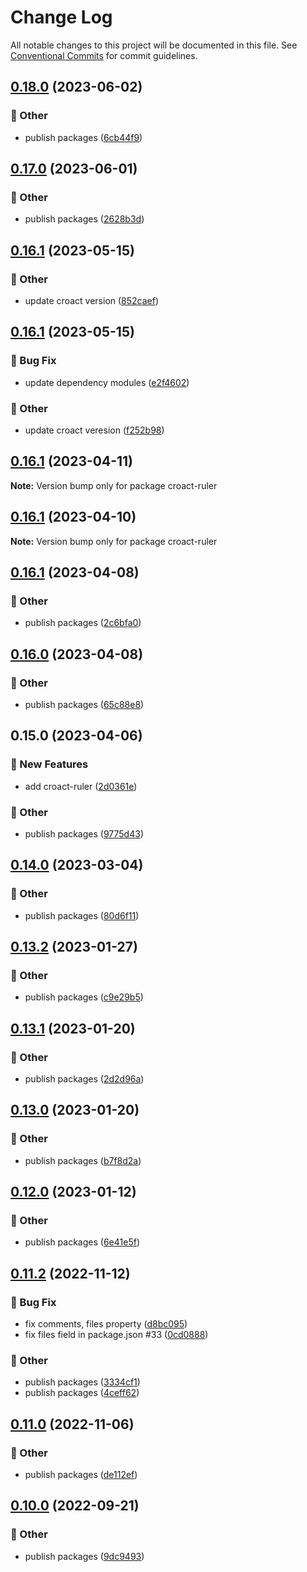 # Change Log

All notable changes to this project will be documented in this file.
See [Conventional Commits](https://conventionalcommits.org) for commit guidelines.

## [0.18.0](https://github.com/daybrush/ruler/blob/master/packages/croact-ruler/compare/croact-ruler@0.17.0...croact-ruler@0.18.0) (2023-06-02)


### :mega: Other

* publish packages ([6cb44f9](https://github.com/daybrush/ruler/blob/master/packages/croact-ruler/commit/6cb44f944747a2ff008011bae638fa52cc860c93))



## [0.17.0](https://github.com/daybrush/ruler/blob/master/packages/croact-ruler/compare/croact-ruler@0.16.1...croact-ruler@0.17.0) (2023-06-01)


### :mega: Other

* publish packages ([2628b3d](https://github.com/daybrush/ruler/blob/master/packages/croact-ruler/commit/2628b3db856e066d8ede8eaca3281de61c10c27b))



## [0.16.1](https://github.com/daybrush/ruler/blob/master/packages/croact-ruler/compare/croact-ruler@0.16.1...croact-ruler@0.16.1) (2023-05-15)


### :mega: Other

* update croact version ([852caef](https://github.com/daybrush/ruler/blob/master/packages/croact-ruler/commit/852caef635a0cacf95b4702cd4c72fb6cac516c2))



## [0.16.1](https://github.com/daybrush/ruler/blob/master/packages/croact-ruler/compare/croact-ruler@0.16.1...croact-ruler@0.16.1) (2023-05-15)


### :bug: Bug Fix

* update dependency modules ([e2f4602](https://github.com/daybrush/ruler/blob/master/packages/croact-ruler/commit/e2f4602432d64f316a2c41bb9421b7665f72d7f6))


### :mega: Other

* update croact veresion ([f252b98](https://github.com/daybrush/ruler/blob/master/packages/croact-ruler/commit/f252b9872924ad02e3d1efdf012bf6c55933408b))



## [0.16.1](https://github.com/daybrush/ruler/blob/master/packages/croact-ruler/compare/croact-ruler@0.16.1...croact-ruler@0.16.1) (2023-04-11)

**Note:** Version bump only for package croact-ruler





## [0.16.1](https://github.com/daybrush/ruler/blob/master/packages/croact-ruler/compare/croact-ruler@0.16.1...croact-ruler@0.16.1) (2023-04-10)

**Note:** Version bump only for package croact-ruler





## [0.16.1](https://github.com/daybrush/ruler/blob/master/packages/croact-ruler/compare/croact-ruler@0.16.0...croact-ruler@0.16.1) (2023-04-08)


### :mega: Other

* publish packages ([2c6bfa0](https://github.com/daybrush/ruler/blob/master/packages/croact-ruler/commit/2c6bfa0cda3df3a361f48163d9a7f1ada6cccb59))



## [0.16.0](https://github.com/daybrush/ruler/blob/master/packages/croact-ruler/compare/croact-ruler@0.15.0...croact-ruler@0.16.0) (2023-04-08)


### :mega: Other

* publish packages ([65c88e8](https://github.com/daybrush/ruler/blob/master/packages/croact-ruler/commit/65c88e87316850f2cd0cd56a1c4a7f9d1131355b))



## 0.15.0 (2023-04-06)


### :rocket: New Features

* add croact-ruler ([2d0361e](https://github.com/daybrush/ruler/blob/master/packages/croact-ruler/commit/2d0361e403c0b51f135558add86296a509e3ec9b))


### :mega: Other

* publish packages ([9775d43](https://github.com/daybrush/ruler/blob/master/packages/croact-ruler/commit/9775d43ce6b04033141c394aa8c7ca3288238588))



## [0.14.0](https://github.com/daybrush/ruler/blob/master/packages/react-compat-ruler/compare/react-compat-ruler@0.13.2...react-compat-ruler@0.14.0) (2023-03-04)


### :mega: Other

* publish packages ([80d6f11](https://github.com/daybrush/ruler/blob/master/packages/react-compat-ruler/commit/80d6f1176e755cce1b4bcc044b4e6574b8118c01))



## [0.13.2](https://github.com/daybrush/ruler/blob/master/packages/react-compat-ruler/compare/react-compat-ruler@0.13.1...react-compat-ruler@0.13.2) (2023-01-27)


### :mega: Other

* publish packages ([c9e29b5](https://github.com/daybrush/ruler/blob/master/packages/react-compat-ruler/commit/c9e29b51d433abd63c4b684cab25c5319a0c4273))



## [0.13.1](https://github.com/daybrush/ruler/blob/master/packages/react-compat-ruler/compare/react-compat-ruler@0.13.0...react-compat-ruler@0.13.1) (2023-01-20)


### :mega: Other

* publish packages ([2d2d96a](https://github.com/daybrush/ruler/blob/master/packages/react-compat-ruler/commit/2d2d96ac218d45278ebfecdd52424a60a2da1ec9))



## [0.13.0](https://github.com/daybrush/ruler/blob/master/packages/react-compat-ruler/compare/react-compat-ruler@0.12.0...react-compat-ruler@0.13.0) (2023-01-20)


### :mega: Other

* publish packages ([b7f8d2a](https://github.com/daybrush/ruler/blob/master/packages/react-compat-ruler/commit/b7f8d2a3041202dd89c3da14a7e93cd6ace206bb))



## [0.12.0](https://github.com/daybrush/ruler/blob/master/packages/react-compat-ruler/compare/react-compat-ruler@0.11.2...react-compat-ruler@0.12.0) (2023-01-12)


### :mega: Other

* publish packages ([6e41e5f](https://github.com/daybrush/ruler/blob/master/packages/react-compat-ruler/commit/6e41e5f910f84f68b8db80b493a8c683ab755381))



## [0.11.2](https://github.com/daybrush/ruler/blob/master/packages/react-compat-ruler/compare/react-compat-ruler@0.11.0...react-compat-ruler@0.11.2) (2022-11-12)


### :bug: Bug Fix

* fix comments, files property ([d8bc095](https://github.com/daybrush/ruler/blob/master/packages/react-compat-ruler/commit/d8bc095c5e25e630d720c7b255cf4b42ada6c582))
* fix files field in package.json #33 ([0cd0888](https://github.com/daybrush/ruler/blob/master/packages/react-compat-ruler/commit/0cd0888f667621af308fa9f3e3f1b51aadac3a29))


### :mega: Other

* publish packages ([3334cf1](https://github.com/daybrush/ruler/blob/master/packages/react-compat-ruler/commit/3334cf1ad0f2bdd66d4a1a6fc26202f026077671))
* publish packages ([4ceff62](https://github.com/daybrush/ruler/blob/master/packages/react-compat-ruler/commit/4ceff62e5224779578e61a4e3b0362f6597feecf))



## [0.11.0](https://github.com/daybrush/ruler/blob/master/packages/react-compat-ruler/compare/react-compat-ruler@0.10.0...react-compat-ruler@0.11.0) (2022-11-06)


### :mega: Other

* publish packages ([de112ef](https://github.com/daybrush/ruler/blob/master/packages/react-compat-ruler/commit/de112ef49f2b4063a0b8e810abff0d646da5c3d1))



## [0.10.0](https://github.com/daybrush/ruler/blob/master/packages/react-compat-ruler/compare/react-compat-ruler@0.9.0...react-compat-ruler@0.10.0) (2022-09-21)


### :mega: Other

* publish packages ([9dc9493](https://github.com/daybrush/ruler/blob/master/packages/react-compat-ruler/commit/9dc9493020206310eb807d7c6d52e9b683f23723))
